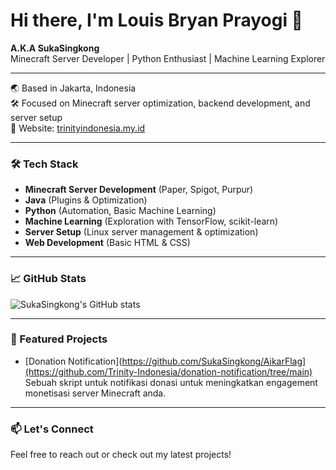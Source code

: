 # Hi there, I'm Louis Bryan Prayogi 👋

**A.K.A SukaSingkong**  
Minecraft Server Developer | Python Enthusiast | Machine Learning Explorer

---

🌏 Based in Jakarta, Indonesia  
🛠️ Focused on Minecraft server optimization, backend development, and server setup  
🔗 Website: [trinityindonesia.my.id](https://www.trinityindonesia.my.id)

---

### 🛠️ Tech Stack
- **Minecraft Server Development** (Paper, Spigot, Purpur)
- **Java** (Plugins & Optimization)
- **Python** (Automation, Basic Machine Learning)
- **Machine Learning** (Exploration with TensorFlow, scikit-learn)
- **Server Setup** (Linux server management & optimization)
- **Web Development** (Basic HTML & CSS)

---

### 📈 GitHub Stats
![SukaSingkong's GitHub stats](https://github-readme-stats.vercel.app/api?username=SukaSingkong&show_icons=true&theme=dark&hide_title=true)

---

### 📌 Featured Projects
- [Donation Notification](https://github.com/SukaSingkong/AikarFlag](https://github.com/Trinity-Indonesia/donation-notification/tree/main) 
  Sebuah skript untuk notifikasi donasi untuk meningkatkan engagement monetisasi server Minecraft anda.

---

### 📫 Let's Connect
Feel free to reach out or check out my latest projects!

